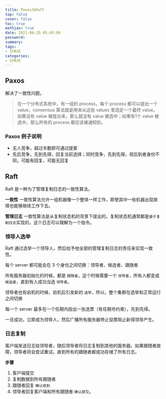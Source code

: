```yaml
---
title: Paxos与Raft
top: false
cover: false
toc: true
mathjax: true
date: 2021-06-25 05:45:09
password:
summary:
tags:
- 分布式
categories:
- 分布式
---
```


##  Paxos

解决了一致性问题。

> 在一个分布式系统中，有一组的 process，每个 process 都可以提出一个 value，consensus 算法就是用来从这些 values 里选定一个最终 value。如果没有 value 被提出来，那么就没有 value 被选中；如果有1个 value 被选中，那么所有的 process 都应该被通知到。

###  Paxos 例子说明

- 无人竞争，超过半数即可通过提案
- 先后竞争，先到先得，回复当前选择；同时竞争，先到先得，视后到者身份不同，可能有回复，可能无回复

## Raft

Raft 是一种为了管理复制日志的一致性算法。

**一致性**
一致性算法允许一组机器像一个整体一样工作，即使其中一些机器出现故障也能够继续工作下去。

**管理日志**
一致性算法是从复制状态机的背景下提出的，复制状态机通常都是`基于复制日志`实现的，这个日志可以理解为一个指令。

### 领导人选举

Raft 通过选举一个领导人，然后给予他全部的管理复制日志的责任来实现一致性。

每个 server 都可能会在 3 个身份之间切换：领导者、候选者、跟随者

所有服务器初始化的时候，都是 `跟随者`，这个时候需要一个 `领导者`，所有人都变成 `候选者`，直到有人成功当选 `领导者`。

领导者也有宕机的时候，宕机后引发新的 `选举`，所以，整个集群在选举和正常运行之间切换

每一个 server 最多在一个任期内投出一张选票（有任期号约束），先到先得。

一旦成功，立即成为领导人，然后广播所有服务器停止投票阻止新得领导产生。

### 日志复制

客户端发送日志给领导者，随后领导者将日志复制到其他的服务器。如果跟随者故障，领导者将会尝试重试。直到所有的跟随者都成功存储了所有日志。

**步骤**

1. 客户端提交
2. 复制数据到所有跟随者
3. 跟随者回复 `确认收到`
4. 领导者回复客户端和所有跟随者 `确认提交`。